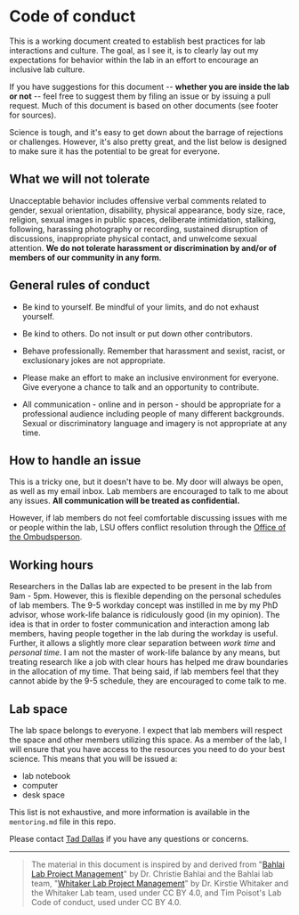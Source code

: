 # Code of conduct

This is a working document created to establish best practices for lab interactions and culture. The goal, as I see it, is to clearly lay out my expectations for behavior within the lab in an effort to encourage an inclusive lab culture. 


If you have suggestions for this document -- **whether you are inside the lab or not** -- feel free to suggest them by filing an issue or by issuing a pull request. Much of this document is based on other documents (see footer for sources). 


Science is tough, and it's easy to get down about the barrage of rejections or challenges. However, it's also pretty great, and the list below is designed to make sure it has the potential to be great for everyone. 




## What we will not tolerate 

Unacceptable behavior includes offensive verbal comments related to gender, sexual orientation, disability, physical appearance, body size, race, religion, sexual images in public spaces, deliberate intimidation, stalking, following, harassing photography or recording, sustained disruption of discussions, inappropriate physical contact, and unwelcome sexual attention. **We do not tolerate harassment or discrimination by and/or of members of our community in any form**.





## General rules of conduct

* Be kind to yourself. Be mindful of your limits, and do not exhaust yourself.

* Be kind to others. Do not insult or put down other contributors.

* Behave professionally. Remember that harassment and sexist, racist, or exclusionary jokes are not appropriate.

* Please make an effort to make an inclusive environment for everyone. Give everyone a chance to talk and an opportunity to contribute.

* All communication - online and in person - should be appropriate for a professional audience including people of many different backgrounds. Sexual or discriminatory language and imagery is not appropriate at any time.






## How to handle an issue

This is a tricky one, but it doesn't have to be. My door will always be open, as well as my email inbox. Lab members are encouraged to talk to me about any issues. **All communication will be treated as confidential.**

However, if lab members do not feel comfortable discussing issues with me or people within the lab, LSU offers conflict resolution through the [Office of the Ombudsperson](https://www.lsu.edu/ombuds/index.php). 










## Working hours

Researchers in the Dallas lab are expected to be present in the lab from 9am - 5pm. However, this is flexible depending on the personal schedules of lab members. The 9-5 workday concept was instilled in me by my PhD advisor, whose work-life balance is ridiculously good (in my opinion). The idea is that in order to foster communication and interaction among lab members, having people together in the lab during the workday is useful. Further, it allows a slightly more clear separation between _work time_ and _personal time_. I am not the master of work-life balance by any means, but treating research like a job with clear hours has helped me draw boundaries in the allocation of my time. That being said, if lab members feel that they cannot abide by the 9-5 schedule, they are encouraged to come talk to me. 







## Lab space

The lab space belongs to everyone. I expect that lab members will respect the space and other members utilizing this space. As a member of the lab, I will ensure that you have access to the resources you need to do your best science. This means that you will be issued a:

+ lab notebook 
+ computer 
+ desk space


This list is not exhaustive, and more information is available in the `mentoring.md` file in this repo.


Please contact [Tad Dallas](mailto:tad.a.dallas@gmail.com) if you have any questions or concerns. 



---

> The material in this document is inspired by and derived from "[Bahlai Lab Project Management](https://github.com/BahlaiLab/Policies/blob/master/Code_of_conduct.md)" by Dr. Christie Bahlai and the Bahlai lab team, "[Whitaker Lab Project Management](https://github.com/WhitakerLab/WhitakerLabProjectManagement)" by Dr. Kirstie Whitaker and the Whitaker Lab team, used under CC BY 4.0, and Tim Poisot's Lab Code of conduct, used under CC BY 4.0.


